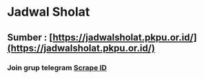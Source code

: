 # Jadwal Sholat

## Sumber : [https://jadwalsholat.pkpu.or.id/](https://jadwalsholat.pkpu.or.id/)
### Join grup telegram [Scrape ID](https://t.me/ScrapeID)